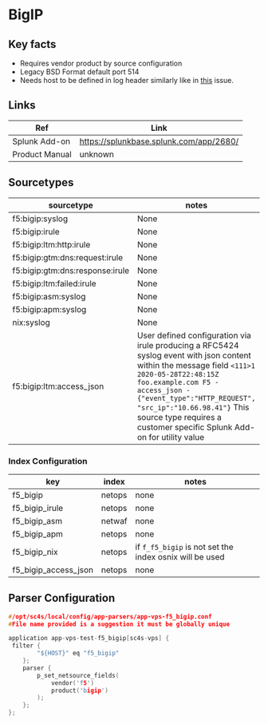 # BigIP

## Key facts

* Requires vendor product by source configuration
* Legacy BSD Format default port 514
* Needs host to be defined in log header similarly like in [this](https://github.com/splunk/splunk-connect-for-syslog/issues/1036) issue.

## Links

| Ref            | Link                                                                                                    |
|----------------|---------------------------------------------------------------------------------------------------------|
| Splunk Add-on  | <https://splunkbase.splunk.com/app/2680/>                                                                 |
| Product Manual | unknown   |

## Sourcetypes

| sourcetype     | notes                                                                                                   |
|----------------|---------------------------------------------------------------------------------------------------------|
| f5:bigip:syslog        | None                                                                                                    |
| f5:bigip:irule    | None                                                                                         |
| f5:bigip:ltm:http:irule | None |
| f5:bigip:gtm:dns:request:irule | None |
| f5:bigip:gtm:dns:response:irule | None |
| f5:bigip:ltm:failed:irule | None |
| f5:bigip:asm:syslog | None |
| f5:bigip:apm:syslog | None |
| nix:syslog     | None                                                                                          |
| f5:bigip:ltm:access_json | User defined configuration via irule producing a RFC5424 syslog event with json content within the message field `<111>1 2020-05-28T22:48:15Z foo.example.com F5 - access_json - {"event_type":"HTTP_REQUEST", "src_ip":"10.66.98.41"}` This source type requires a customer specific Splunk Add-on for utility value |

### Index Configuration

| key            | index          | notes          |
|----------------|----------------|----------------|
| f5_bigip       | netops          | none          |
| f5_bigip_irule | netops          | none          |
| f5_bigip_asm   | netwaf          | none          |
| f5_bigip_apm   | netops          | none          |
| f5_bigip_nix   | netops          | if `f_f5_bigip` is not set the index osnix will be used          |
| f5_bigip_access_json | netops | none |

## Parser Configuration

```c
#/opt/sc4s/local/config/app-parsers/app-vps-f5_bigip.conf
#File name provided is a suggestion it must be globally unique

application app-vps-test-f5_bigip[sc4s-vps] {
 filter { 
        "${HOST}" eq "f5_bigip"
    }; 
    parser { 
        p_set_netsource_fields(
            vendor('f5')
            product('bigip')
        ); 
    };   
};

```
